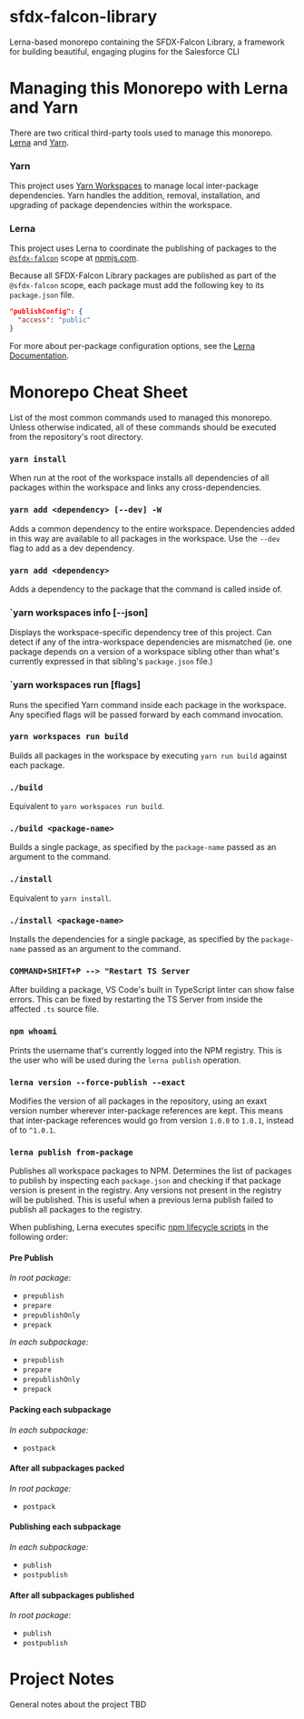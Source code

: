 # sfdx-falcon-library

Lerna-based monorepo containing the SFDX-Falcon Library, a framework for building beautiful, engaging plugins for the Salesforce CLI

# Managing this Monorepo with Lerna and Yarn

There are two critical third-party tools used to manage this monorepo. [Lerna](https://lerna.js.org/) and [Yarn](https://yarnpkg.com/en/).

### Yarn

This project uses [Yarn Workspaces](https://yarnpkg.com/en/docs/workspaces) to manage local inter-package dependencies. Yarn handles the addition, removal, installation, and upgrading of package dependencies within the workspace.

### Lerna

This project uses Lerna to coordinate the publishing of packages to the [`@sfdx-falcon`]() scope at [npmjs.com](https://www.npmjs.com).

Because all SFDX-Falcon Library packages are published as part of the `@sfdx-falcon` scope, each package must add the following key to its `package.json` file.

```json
"publishConfig": {
  "access": "public"
}
```

For more about per-package configuration options, see the [Lerna Documentation](https://github.com/lerna/lerna/tree/master/commands/publish#per-package-configuration).

# Monorepo Cheat Sheet

List of the most common commands used to managed this monorepo. Unless otherwise indicated, all of these commands should be executed from the repository's root directory.

### `yarn install`

When run at the root of the workspace installs all dependencies of all packages within the workspace and links any cross-dependencies.

### `yarn add <dependency> [--dev] -W`

Adds a common dependency to the entire workspace. Dependencies added in this way are available to all packages in the workspace. Use the `--dev` flag to add as a dev dependency.

### `yarn add <dependency>`

Adds a dependency to the package that the command is called inside of.

### `yarn workspaces info [--json]

Displays the workspace-specific dependency tree of this project. Can detect if any of the intra-workspace dependencies are mismatched (ie. one package depends on a version of a workspace sibling other than what's currently expressed in that sibling's `package.json` file.)

### `yarn workspaces run <command> [flags]

Runs the specified Yarn command inside each package in the workspace. Any specified flags will be passed forward by each command invocation.

### `yarn workspaces run build`

Builds all packages in the workspace by executing `yarn run build` against each package.

### `./build`

Equivalent to `yarn workspaces run build`.

### `./build <package-name>`

Builds a single package, as specified by the `package-name` passed as an argument to the command.

### `./install`

Equivalent to `yarn install`.

### `./install <package-name>`

Installs the dependencies for a single package, as specified by the `package-name` passed as an argument to the command.

### `COMMAND+SHIFT+P --> "Restart TS Server`

After building a package, VS Code's built in TypeScript linter can show false errors. This can be fixed by restarting the TS Server from inside the affected `.ts` source file.

### `npm whoami`

Prints the username that's currently logged into the NPM registry. This is the user who will be used during the `lerna publish` operation.

### `lerna version --force-publish --exact`

Modifies the version of all packages in the repository, using an exaxt version number wherever inter-package references are kept. This means that inter-package references would go from version `1.0.0` to `1.0.1`, instead of to `^1.0.1`.

### `lerna publish from-package`

Publishes all workspace packages to NPM. Determines the list of packages to publish by inspecting each `package.json` and checking if that package version is present in the registry. Any versions not present in the registry will be published. This is useful when a previous lerna publish failed to publish all packages to the registry.

When publishing, Lerna executes specific [npm lifecycle scripts](https://docs.npmjs.com/misc/scripts#description) in the following order:

#### Pre Publish

_In root package:_

- `prepublish`
- `prepare`
- `prepublishOnly`
- `prepack`

_In each subpackage:_

- `prepublish`
- `prepare`
- `prepublishOnly`
- `prepack`

#### Packing each subpackage

_In each subpackage:_

- `postpack`

#### After all subpackages packed

_In root package:_

- `postpack`

#### Publishing each subpackage

_In each subpackage:_

- `publish`
- `postpublish`

#### After all subpackages published

_In root package:_

- `publish`
- `postpublish`

# Project Notes

General notes about the project
TBD
